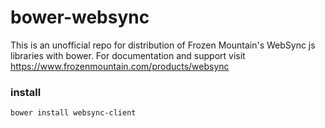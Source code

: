 # bower-websync
This is an unofficial repo for distribution of Frozen Mountain's WebSync js libraries with bower. For documentation and support visit https://www.frozenmountain.com/products/websync

### install
```shell
bower install websync-client
```
